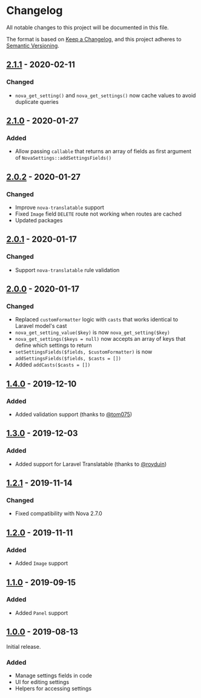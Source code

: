 # Changelog

All notable changes to this project will be documented in this file.

The format is based on [Keep a Changelog](https://keepachangelog.com/en/1.0.0/),
and this project adheres to [Semantic Versioning](https://semver.org/spec/v2.0.0.html).

## [2.1.1] - 2020-02-11

### Changed

- `nova_get_setting()` and `nova_get_settings()` now cache values to avoid duplicate queries

## [2.1.0] - 2020-01-27

### Added

- Allow passing `callable` that returns an array of fields as first argument of `NovaSettings::addSettingsFields()`

## [2.0.2] - 2020-01-27

### Changed

- Improve `nova-translatable` support
- Fixed `Image` field `DELETE` route not working when routes are cached
- Updated packages

## [2.0.1] - 2020-01-17

### Changed

- Support `nova-translatable` rule validation

## [2.0.0] - 2020-01-17

### Changed

- Replaced `customFormatter` logic with `casts` that works identical to Laravel model's cast
- `nova_get_setting_value($key)` is now `nova_get_setting($key)`
- `nova_get_settings($keys = null)` now accepts an array of keys that define which settings to return
- `setSettingsFields($fields, $customFormatter)` is now `addSettingsFields($fields, $casts = [])`
- Added `addCasts($casts = [])`

## [1.4.0] - 2019-12-10

### Added

- Added validation support (thanks to [@tom075](https://github.com/tom075))

## [1.3.0] - 2019-12-03

### Added

- Added support for Laravel Translatable (thanks to [@royduin](https://github.com/royduin))

## [1.2.1] - 2019-11-14

### Changed

- Fixed compatibility with Nova 2.7.0

## [1.2.0] - 2019-11-11

### Added

- Added `Image` support

## [1.1.0] - 2019-09-15

### Added

- Added `Panel` support

## [1.0.0] - 2019-08-13

Initial release.

### Added

- Manage settings fields in code
- UI for editing settings
- Helpers for accessing settings

[2.1.1]: https://github.com/optimistdigital/nova-settings/compare/2.1.0...2.1.1
[2.1.0]: https://github.com/optimistdigital/nova-settings/compare/2.0.2...2.1.0
[2.0.2]: https://github.com/optimistdigital/nova-settings/compare/2.0.1...2.0.2
[2.0.1]: https://github.com/optimistdigital/nova-settings/compare/2.0.0...2.0.1
[2.0.0]: https://github.com/optimistdigital/nova-settings/compare/1.4.0...2.0.0
[1.4.0]: https://github.com/optimistdigital/nova-settings/compare/1.3.0...1.4.0
[1.3.0]: https://github.com/optimistdigital/nova-settings/compare/1.2.1...1.3.0
[1.2.1]: https://github.com/optimistdigital/nova-settings/compare/1.2.0...1.2.1
[1.2.0]: https://github.com/optimistdigital/nova-settings/compare/1.1.0...1.2.0
[1.1.0]: https://github.com/optimistdigital/nova-settings/compare/1.0.0...1.1.0
[1.0.0]: https://github.com/optimistdigital/nova-settings/releases/tag/1.0.0
